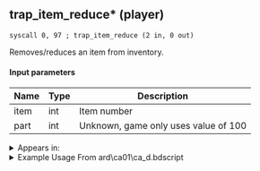 ## trap_item_reduce* (player)

`syscall 0, 97 ; trap_item_reduce (2 in, 0 out)`

Removes/reduces an item from inventory.

#### Input parameters
| Name | Type | Description
|------|------|------------
| item   | int   | Item number
| part   | int   | Unknown, game only uses value of 100




<details>
	<summary>Appears in:</summary>
| filename | Entity (obj)
|----------|-------------
| ard\ca01\ca_d.bdscript       |           
| ard\he13\he_d.bdscript       |           
| ard\he18\he_d.bdscript       |           
| ard\nm07\nm_d.bdscript       |           
| ard\nm08\nm_d.bdscript       |           
| ard\tt02\tt_d.bdscript       |           
| ard\tt02\tt_n.bdscript       |           
| ard\tt08\tt_d_0.bdscript       |           
| ard\tt08\tt_d_1.bdscript       |           
| ard\tt17\tt_d.bdscript       |           

</details>

<details>
	<summary>Example Usage From ard\ca01\ca_d.bdscript</summary>
```plaintext
TR2:
 pushImm 372
 pushImm 100
 syscall 0, 97 ; trap_item_reduce (2 in, 0 out)
 ret
```
</details>

